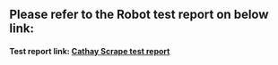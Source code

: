 ## Please refer to the Robot test report on below link:

#### Test report link: [Cathay Scrape test report](https://drive.google.com/file/d/1g9SqpqrK8xfPXun31VX1dgrDnzoFbWop/view)
